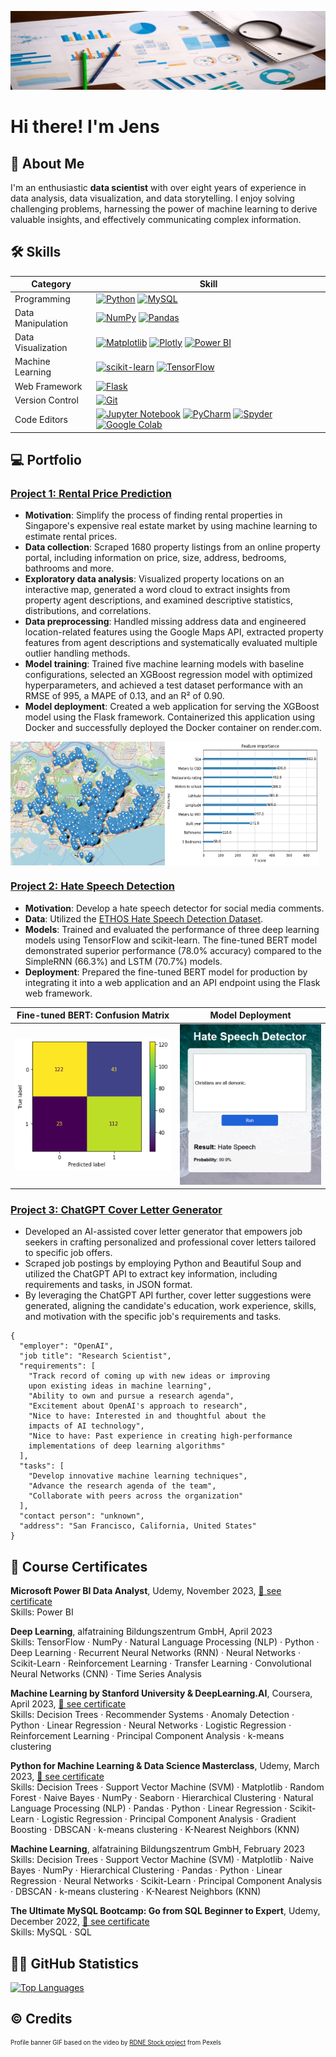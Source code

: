 ![Profile-banner](images/profile-banner.gif)

# Hi there! I'm Jens

<!-- ABOUT ME -->
## 👋 About Me
I'm an enthusiastic **data scientist** with over eight years of experience in data analysis, data visualization, and data storytelling. I enjoy solving challenging problems, harnessing the power of machine learning to derive valuable insights, and effectively communicating complex information.


<!-- SKILLS -->
## 🛠️ Skills

| Category           | Skill    |
| ------------------ | -------- |
| Programming        | [![Python][Python-badge]][Python-url] [![MySQL][MySQL-badge]][MySQL-url] |
| Data Manipulation  | [![NumPy][NumPy-badge]][NumPy-url] [![Pandas][Pandas-badge]][Pandas-url] |
| Data Visualization | [![Matplotlib][Matplotlib-badge]][Matplotlib-url] [![Plotly][Plotly-badge]][Plotly-url] [![Power BI][PowerBI-badge]][PowerBI-url] |
| Machine Learning   | [![scikit-learn][scikit-learn-badge]][scikit-learn-url] [![TensorFlow][TensorFlow-badge]][TensorFlow-url] |
| Web Framework      | [![Flask][Flask-badge]][Flask-url] |
| Version Control    | [![Git][Git-badge]][Git-url] |
| Code Editors       | [![Jupyter Notebook][JupyterNotebook-badge]][JupyterNotebook-url] [![PyCharm][PyCharm-badge]][PyCharm-url] [![Spyder][Spyder-badge]][Spyder-url] [![Google Colab][GoogleColab-badge]][GoogleColab-url] |


<!-- PORTFOLIO -->
## 💻 Portfolio

### [Project 1: Rental Price Prediction](https://github.com/JensBender/rental-price-prediction)
+ **Motivation**: Simplify the process of finding rental properties in Singapore's expensive real estate market by using machine learning to estimate rental prices. 
+ **Data collection**: Scraped 1680 property listings from an online property portal, including information on price, size, address, bedrooms, bathrooms and more.
+ **Exploratory data analysis**: Visualized property locations on an interactive map, generated a word cloud to extract insights from property agent descriptions, and examined descriptive statistics, distributions, and correlations.  
+ **Data preprocessing**: Handled missing address data and engineered location-related features using the Google Maps API, extracted property features from agent descriptions and systematically evaluated multiple outlier handling methods. 
+ **Model training**: Trained five machine learning models with baseline configurations, selected an XGBoost regression model with optimized hyperparameters, and achieved a test dataset performance with an RMSE of 995, a MAPE of 0.13, and an R² of 0.90.
+ **Model deployment**: Created a web application for serving the XGBoost model using the Flask framework. Containerized this application using Docker and successfully deployed the Docker container on render.com.

<div style="display: flex;">
  <img src="images/map.png" style="width: 49%;"> 
  <img src="images/feature_importance.png" style="width: 49%;">
</div>

### [Project 2: Hate Speech Detection](https://github.com/JensBender/hate-speech-detection)
+ **Motivation**: Develop a hate speech detector for social media comments. 
+ **Data**: Utilized the [ETHOS Hate Speech Detection Dataset](https://github.com/intelligence-csd-auth-gr/Ethos-Hate-Speech-Dataset).
+ **Models**: Trained and evaluated the performance of three deep learning models using TensorFlow and scikit-learn. The fine-tuned BERT model demonstrated superior performance (78.0% accuracy) compared to the SimpleRNN (66.3%) and LSTM (70.7%) models.  
+ **Deployment**: Prepared the fine-tuned BERT model for production by integrating it into a web application and an API endpoint using the Flask web framework.

| Fine-tuned BERT: Confusion Matrix | Model Deployment | 
| ------------------ | ------------------ | 
| ![BERT-confusion-matrix](images/bert_confusion_matrix.png) | <img src="images/hate_speech_model_deployment.PNG" style="width: 275px;"> |


### [Project 3: ChatGPT Cover Letter Generator](https://github.com/JensBender/chatgpt-cover-letter-generator)
+ Developed an AI-assisted cover letter generator that empowers job seekers in crafting personalized and professional cover letters tailored to specific job offers.
+ Scraped job postings by employing Python and Beautiful Soup and utilized the ChatGPT API to extract key information, including requirements and tasks, in JSON format.
+ By leveraging the ChatGPT API further, cover letter suggestions were generated, aligning the candidate's education, work experience, skills, and motivation with the specific job's requirements and tasks.

```
{
  "employer": "OpenAI",
  "job title": "Research Scientist",
  "requirements": [
    "Track record of coming up with new ideas or improving 
    upon existing ideas in machine learning",
    "Ability to own and pursue a research agenda",
    "Excitement about OpenAI's approach to research",
    "Nice to have: Interested in and thoughtful about the 
    impacts of AI technology",
    "Nice to have: Past experience in creating high-performance 
    implementations of deep learning algorithms"
  ],
  "tasks": [
    "Develop innovative machine learning techniques",
    "Advance the research agenda of the team",
    "Collaborate with peers across the organization"
  ],
  "contact person": "unknown",
  "address": "San Francisco, California, United States"
}
```


<!-- COURSE CERTIFICATES -->
## 🏅 Course Certificates

**Microsoft Power BI Data Analyst**, Udemy, November 2023, [🔗 see certificate](https://www.udemy.com/certificate/UC-eb56c820-8c91-4e03-8c57-efdc8c570c6b/)  
Skills: Power BI

**Deep Learning**, alfatraining Bildungszentrum GmbH, April 2023  
Skills: TensorFlow · NumPy · Natural Language Processing (NLP) · Python · Deep Learning · Recurrent Neural Networks (RNN) · Neural Networks · Scikit-Learn · Reinforcement Learning · Transfer Learning · Convolutional Neural Networks (CNN) · Time Series Analysis

**Machine Learning by Stanford University & DeepLearning.AI**, Coursera, April 2023, [🔗 see certificate](https://coursera.org/share/1c62950a6100b0426d454b652e77498c)  
Skills: Decision Trees · Recommender Systems · Anomaly Detection · Python · Linear Regression · Neural Networks · Logistic Regression · Reinforcement Learning · Principal Component Analysis · k-means clustering

**Python for Machine Learning & Data Science Masterclass**, Udemy, March 2023, [🔗 see certificate](https://www.udemy.com/certificate/UC-4de79ac0-2282-45c9-93e1-a7cb6f812592/)  
Skills: Decision Trees · Support Vector Machine (SVM) · Matplotlib · Random Forest · Naive Bayes · NumPy · Seaborn · Hierarchical Clustering · Natural Language Processing (NLP) · Pandas · Python · Linear Regression · Scikit-Learn · Logistic Regression · Principal Component Analysis · Gradient Boosting · DBSCAN · k-means clustering · K-Nearest Neighbors (KNN)

**Machine Learning**, alfatraining Bildungszentrum GmbH, February 2023  
Skills: Decision Trees · Support Vector Machine (SVM) · Matplotlib · Naive Bayes · NumPy · Hierarchical Clustering · Pandas · Python · Linear Regression · Neural Networks · Scikit-Learn · Principal Component Analysis · DBSCAN · k-means clustering · K-Nearest Neighbors (KNN)

**The Ultimate MySQL Bootcamp: Go from SQL Beginner to Expert**, Udemy, December 2022, [🔗 see certificate](https://www.udemy.com/certificate/UC-e324e4f7-95ba-4894-b8e0-65229ff5e2dc)  
Skills: MySQL · SQL


<!-- GITHUB STATISTICS -->
## 👨‍💻 GitHub Statistics
[![Top Languages](https://github-readme-stats.vercel.app/api/top-langs/?username=JensBender&layout=compact)](https://github.com/JensBender)


<!-- CREDITS -->
## ©️ Credits
<sup><small>Profile banner GIF based on the video by [RDNE Stock project](https://www.pexels.com/video/business-analytics-presentation-7947451/) from Pexels</small></sup>


<!-- MARKDOWN LINKS -->
[Flask-badge]: https://img.shields.io/badge/flask-%23000.svg?style=for-the-badge&logo=flask&logoColor=white
[Flask-url]: https://flask.palletsprojects.com/en/2.3.x/
[Git-badge]: https://img.shields.io/badge/git-%23F05033.svg?style=for-the-badge&logo=git&logoColor=white
[Git-url]: https://git-scm.com/
[GoogleColab-badge]: https://img.shields.io/badge/Google%20Colab-F9AB00.svg?style=for-the-badge&logo=Google-Colab&logoColor=white
[GoogleColab-url]: https://colab.research.google.com/
[JupyterNotebook-badge]: https://img.shields.io/badge/Jupyter-F37626.svg?style=for-the-badge&logo=Jupyter&logoColor=white
[JupyterNotebook-url]: https://jupyter.org/
[Matplotlib-badge]: https://img.shields.io/badge/Matplotlib-%23ffffff.svg?style=for-the-badge&logo=Matplotlib&logoColor=black
[Matplotlib-url]: https://matplotlib.org/
[MySQL-badge]: https://img.shields.io/badge/mysql-%2300f.svg?style=for-the-badge&logo=mysql&logoColor=white
[MySQL-url]: https://www.mysql.com/
[NumPy-badge]: https://img.shields.io/badge/numpy-%23013243.svg?style=for-the-badge&logo=numpy&logoColor=white
[NumPy-url]: https://numpy.org/
[Pandas-badge]: https://img.shields.io/badge/pandas-%23150458.svg?style=for-the-badge&logo=pandas&logoColor=white
[Pandas-url]: https://pandas.pydata.org/
[PowerBI-badge]: https://img.shields.io/badge/power_bi-F2C811?style=for-the-badge&logo=powerbi&logoColor=black
[PowerBI-url]: https://powerbi.microsoft.com/en-us/
[Plotly-badge]: https://img.shields.io/badge/Plotly-%233F4F75.svg?style=for-the-badge&logo=plotly&logoColor=white
[Plotly-url]: https://plotly.com/python/
[PyCharm-badge]: https://img.shields.io/badge/pycharm-143?style=for-the-badge&logo=pycharm&logoColor=black&color=black&labelColor=green
[PyCharm-url]: https://www.jetbrains.com/pycharm/
[Python-badge]: https://img.shields.io/badge/python-3670A0?style=for-the-badge&logo=python&logoColor=ffdd54
[Python-url]: https://www.python.org/
[scikit-learn-badge]: https://img.shields.io/badge/scikit--learn-%23F7931E.svg?style=for-the-badge&logo=scikit-learn&logoColor=white
[scikit-learn-url]: https://scikit-learn.org/stable/
[Spyder-badge]: https://img.shields.io/badge/Spyder-838485?style=for-the-badge&logo=spyder%20ide&logoColor=maroon
[Spyder-url]: https://www.spyder-ide.org/
[TensorFlow-badge]: https://img.shields.io/badge/TensorFlow-%23FF6F00.svg?style=for-the-badge&logo=TensorFlow&logoColor=white
[TensorFlow-url]: https://www.tensorflow.org/
